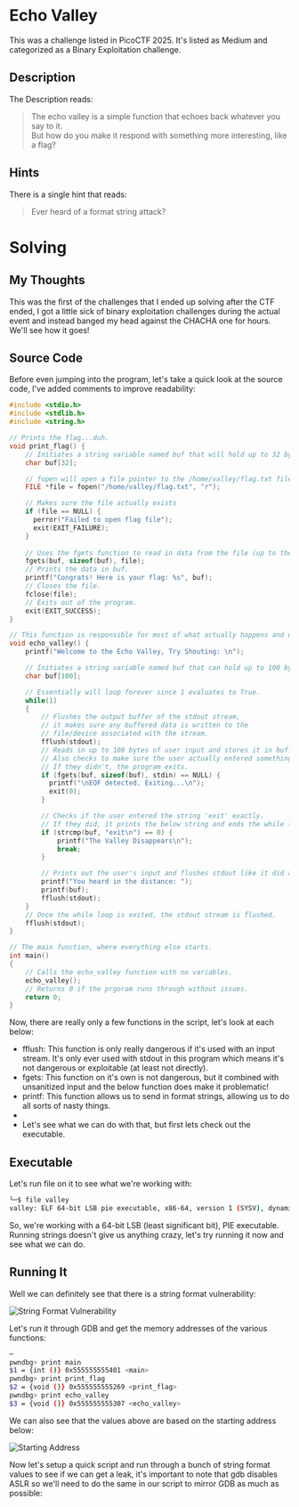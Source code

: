 # Echo Valley
This was a challenge listed in PicoCTF 2025.  It's listed as Medium and categorized as a Binary Exploitation challenge.

## Description
The Description reads:
> The echo valley is a simple function that echoes back whatever you say to it.  
> But how do you make it respond with something more interesting, like a flag?

## Hints
There is a single hint that reads:
> Ever heard of a format string attack?

# Solving
## My Thoughts
This was the first of the challenges that I ended up solving after the CTF ended, I got a little sick of binary exploitation challenges during the actual event and instead banged my head against the CHACHA one for hours.  We'll see how it goes!

## Source Code
Before even jumping into the program, let's take a quick look at the source code, I've added comments to improve readability:

``` c
#include <stdio.h>
#include <stdlib.h>
#include <string.h>

// Prints the flag...duh.
void print_flag() {
    // Initiates a string variable named buf that will hold up to 32 bytes of data.
    char buf[32];

    // fopen will open a file pointer to the /home/valley/flag.txt file in read only mode.
    FILE *file = fopen("/home/valley/flag.txt", "r");

    // Makes sure the file actually exists
    if (file == NULL) {
      perror("Failed to open flag file");
      exit(EXIT_FAILURE);
    }
    
    // Uses the fgets function to read in data from the file (up to the size of buf), storing the data in buf.
    fgets(buf, sizeof(buf), file);
    // Prints the data in buf.
    printf("Congrats! Here is your flag: %s", buf);
    // Closes the file.
    fclose(file);
    // Exits out of the program.
    exit(EXIT_SUCCESS);
}

// This function is responsible for most of what actually happens and where our vulnerable code sits.
void echo_valley() {
    printf("Welcome to the Echo Valley, Try Shouting: \n");

    // Initiates a string variable named buf that can hold up to 100 bytes.
    char buf[100];

    // Essentially will loop forever since 1 evaluates to True.
    while(1)
    {
        // Flushes the output buffer of the stdout stream, 
        // it makes sure any buffered data is written to the 
        // file/device associated with the stream.
        fflush(stdout);
        // Reads in up to 100 bytes of user input and stores it in buf.
        // Also checks to make sure the user actually entered something,
        // If they didn't, the program exits.
        if (fgets(buf, sizeof(buf), stdin) == NULL) {
          printf("\nEOF detected. Exiting...\n");
          exit(0);
        }

        // Checks if the user entered the string 'exit' exactly.
        // If they did, it prints the below string and ends the while loop.
        if (strcmp(buf, "exit\n") == 0) {
            printf("The Valley Disappears\n");
            break;
        }

        // Prints out the user's input and flushes stdout like it did above.
        printf("You heard in the distance: ");
        printf(buf);
        fflush(stdout);
    }
    // Once the while loop is exited, the stdout stream is flushed.
    fflush(stdout);
}

// The main function, where everything else starts.
int main()
{
    // Calls the echo_valley function with no variables.
    echo_valley();
    // Returns 0 if the prgoram runs through without issues.
    return 0;
}

```

Now, there are really only a few functions in the script, let's look at each below:

- fflush:  This function is only really dangerous if it's used with an input stream.  It's only ever used with stdout in this program which means it's not dangerous or exploitable (at least not directly).
- fgets:  This function on it's own is not dangerous, but it combined with unsanitized input and the below function does make it problematic!
- printf:  This function allows us to send in format strings, allowing us to do all sorts of nasty things.
-
- Let's see what we can do with that, but first lets check out the executable.

## Executable
Let's run file on it to see what we're working with:

``` bash
└─$ file valley
valley: ELF 64-bit LSB pie executable, x86-64, version 1 (SYSV), dynamically linked, interpreter /lib64/ld-linux-x86-64.so.2, BuildID[sha1]=389c2641f0d3caae81af5d21d9bb5bcf2de217f0, for GNU/Linux 3.2.0, with debug_info, not stripped
```

So, we're working with a 64-bit LSB (least significant bit), PIE executable.  Running strings doesn't give us anything crazy, let's try running it now and see what we can do.

## Running It
Well we can definitely see that there is a string format vulnerability:

![String Format Vulnerability](https://github.com/user-attachments/assets/c60b3759-65ec-434d-8dee-479470975f9b)

Let's run it through GDB and get the memory addresses of the various functions:

``` bash
─
pwndbg> print main
$1 = {int ()} 0x555555555401 <main>
pwndbg> print print_flag
$2 = {void ()} 0x555555555269 <print_flag>
pwndbg> print echo_valley
$3 = {void ()} 0x555555555307 <echo_valley>
```

We can also see that the values above are based on the starting address below:

![Starting Address](https://github.com/user-attachments/assets/f25f776c-8430-4a51-975d-6799904a4622)

Now let's setup a quick script and run through a bunch of string format values to see if we can get a leak, it's important to note that gdb disables ASLR so we'll need to do the same in our script to mirror GDB as much as possible:


